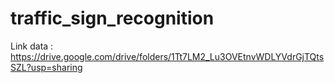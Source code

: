 # traffic_sign_recognition
Link data : https://drive.google.com/drive/folders/1Tt7LM2_Lu3OVEtnvWDLYVdrGjTQtsSZL?usp=sharing
